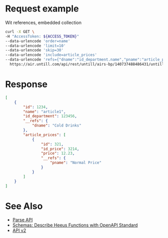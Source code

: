 # Request example
Wit references, embedded collection
```bash
curl -X GET \
-H "AccessToken: ${ACCESS_TOKEN}"
--data-urlencode 'order=name'
--data-urlencode 'limit=10'
--data-urlencode 'skip=30'
--data-urlencode 'include=article_prices'
--data-urlencode 'refs={"dname":"id_department.name","pname":"article_prices.id_price.name"}' 
  https://air.untill.com/api/rest/untill/airs-bp/140737488486431/untill.articles
```

# Response
```json
[
    {
        "id": 1234,
        "name": "article1",
        "id_department": 123456,
        "__refs": {
            "dname": "Cold Drinks"
        }, 
        "article_prices": [
            {
                "id": 321,
                "id_price": 3214,
                "price": 12.23,
                "__refs": {
                    "pname": "Normal Price"
                }
            }
        ]
    }
]
```

# See Also
- [Parse API](https://docs.parseplatform.org/rest/guide/#queries)
- [Schemas: Describe Heeus Functions with OpenAPI Standard](https://dev.heeus.io/launchpad/#!19069)
- [API v2](https://dev.heeus.io/launchpad/#!23905)

